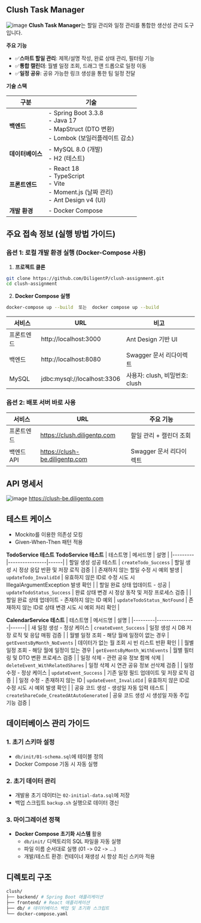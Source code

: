 ## Clush Task Manager
![image](https://obsidian-images-diligentp.s3.ap-northeast-2.amazonaws.com/f3c4d56f137fd2c024e5b40dedb6659c.png)
**Clush Task Manager**는 할일 관리와 일정 관리를 통합한 생산성 관리 도구입니다.

**주요 기능**
- ✅**스마트 할일 관리**: 제목/설명 작성, 완료 상태 관리, 필터링 기능
- ✅**통합 캘린더**: 월별 일정 조회, 드래그 앤 드롭으로 일정 이동
- ✅**일정 공유**: 공유 가능한 링크 생성을 통한 팀 일정 전달


**기술 스택**

| **구분**          | **기술**                                                                                            |
|--------------------|----------------------------------------------------------------------------------------------------|
| **백엔드**        | - Spring Boot 3.3.8 <br> - Java 17 <br> - MapStruct (DTO 변환) <br> - Lombok (보일러플레이트 감소)   |
| **데이터베이스**   | - MySQL 8.0 (개발)<br> - H2 (테스트)                                                               |
| **프론트엔드**     | - React 18 <br> - TypeScript <br> - Vite <br> - Moment.js (날짜 관리) <br> - Ant Design v4 (UI)    |
| **개발 환경**     | - Docker Compose                                                                                   |


## 주요 접속 정보 (실행 방법 가이드)
### 옵션 1: 로컬 개발 환경 실행 (Docker-Compose 사용)
1. **프로젝트 클론**
```bash
git clone https://github.com/DiligentP/clush-assignment.git
cd clush-assignment
```
2. **Docker Compose 실행**
```bash
docker-compose up --build  또는  docker compose up --build
```

| 서비스    | URL                          | 비고                          |
|-----------|------------------------------|-------------------------------|
| 프론트엔드 | http://localhost:3000       | Ant Design 기반 UI           |
| 백엔드    | http://localhost:8080       | Swagger 문서 리다이렉트            |
| MySQL     | jdbc:mysql://localhost:3306 | 사용자: clush, 비밀번호: clush |

### 옵션 2: 배포 서버 바로 사용
| 서비스    | URL                                | 주요 기능                     |
|-----------|------------------------------------|-----------------------------|
| 프론트엔드 | https://clush.diligentp.com       | 할일 관리 + 캘린더 조회      |
| 백엔드 API | https://clush-be.diligentp.com    | Swagger 문서 리다이렉트 |

## API 명세서
![image](https://obsidian-images-diligentp.s3.ap-northeast-2.amazonaws.com/281009a38e03c716ac5e03c8cda2aba6.png)
https://clush-be.diligentp.com

## 테스트 케이스
- Mockito를 이용한 의존성 모킹
- Given-When-Then 패턴 적용

**TodoService 테스트**
**TodoService 테스트**
| 테스트명 | 메서드명 | 설명 |
|---------|----------------|------|
| 할일 생성 성공 테스트 | `createTodo_Success` | 할일 생성 시 정상 응답 반환 및 저장 로직 검증 |
| 존재하지 않는 할일 수정 시 예외 발생 | `updateTodo_InvalidId` | 유효하지 않은 ID로 수정 시도 시 IllegalArgumentException 발생 확인 |
| 할일 완료 상태 업데이트 - 성공 | `updateTodoStatus_Success` | 완료 상태 변경 시 정상 동작 및 저장 프로세스 검증 |
| 할일 완료 상태 업데이트 - 존재하지 않는 ID 예외 | `updateTodoStatus_NotFound` | 존재하지 않는 ID로 상태 변경 시도 시 예외 처리 확인 |

**CalendarService 테스트**
| 테스트명 | 메서드명 | 설명 |
|---------|----------------|------|
| 새 일정 생성 - 정상 케이스 | `createEvent_Success` | 일정 생성 시 DB 저장 로직 및 응답 매핑 검증 |
| 월별 일정 조회 - 해당 월에 일정이 없는 경우 | `getEventsByMonth_NoEvents` | 데이터가 없는 월 조회 시 빈 리스트 반환 확인 |
| 월별 일정 조회 - 해당 월에 일정이 있는 경우 | `getEventsByMonth_WithEvents` | 월별 필터링 및 DTO 변환 프로세스 검증 |
| 일정 삭제 - 관련 공유 정보 함께 삭제 | `deleteEvent_WithRelatedShares` | 일정 삭제 시 연관 공유 정보 선삭제 검증 |
| 일정 수정 - 정상 케이스 | `updateEvent_Success` | 기존 일정 필드 업데이트 및 저장 로직 검증 |
| 일정 수정 - 존재하지 않는 ID | `updateEvent_InvalidId` | 유효하지 않은 ID로 수정 시도 시 예외 발생 확인 |
| 공유 코드 생성 - 생성일 자동 입력 테스트 | `createShareCode_CreatedAtAutoGenerated` | 공유 코드 생성 시 생성일 자동 주입 기능 검증 |

## 데이터베이스 관리 가이드
### 1. 초기 스키마 설정
- `db/init/01-schema.sql`에 테이블 정의
- Docker Compose 기동 시 자동 실행
### 2. 초기 데이터 관리
- 개발용 초기 데이터는 `02-initial-data.sql`에 저장
- 백업 스크립트 `backup.sh` 실행으로 데이터 갱신 
### 3. 마이그레이션 정책
- **Docker Compose 초기화 시스템** 활용
  - `db/init/` 디렉토리의 SQL 파일을 자동 실행
  - 파일 이름 순서대로 실행 (01 -> 02 -> ...)
  - 개발/테스트 환경: 컨테이너 재생성 시 항상 최신 스키마 적용


## 디렉토리 구조
```bash
clush/
├── backend/ # Spring Boot 애플리케이션
├── frontend/ # React 애플리케이션
├── db/ # 데이터베이스 벡업 및 초기화 스크립트
└── docker-compose.yaml
```
